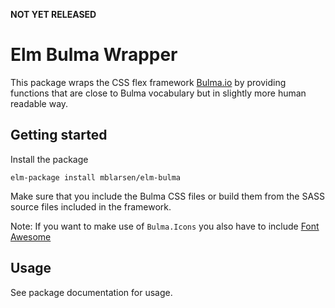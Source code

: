 **NOT YET RELEASED**

# Elm Bulma Wrapper

This package wraps the CSS flex framework [Bulma.io](http://bulma.io) by
providing functions that are close to Bulma vocabulary but in slightly more
human readable way.

## Getting started

Install the package

    elm-package install mblarsen/elm-bulma

Make sure that you include the Bulma CSS files or build them from the SASS
source files included in the framework.

Note: If you want to make use of `Bulma.Icons` you also have to include [Font
Awesome](http://fontawesome.io)

## Usage

See package documentation for usage.
